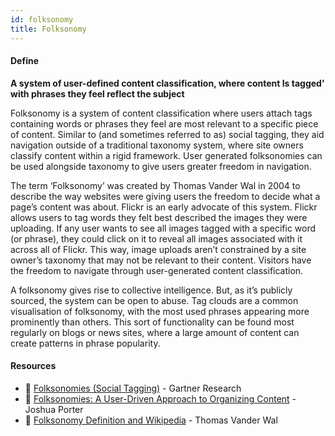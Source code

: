 ```yaml
---
id: folksonomy
title: Folksonomy
---
```


<!-- [![docs-source](https://img.shields.io/badge/SRC-UX%20Companion-blue)](https://play.google.com/store/apps/details?id=com.cyberduck.uxcompanion) -->

#### Define

**A system of user-defined content classification, where content Is tagged' with phrases they feel reflect the subject**

Folksonomy is a system of content classification where users attach tags containing words or phrases they feel are most relevant to a specific piece of content. Similar to (and sometimes referred to as) social tagging, they aid navigation outside of a traditional taxonomy system, where site owners classify content within a rigid framework. User generated folksonomies can be used alongside taxonomy to give users greater freedom in navigation.

The term ‘Folksonomy’ was created by Thomas Vander Wal in 2004 to describe the way websites were giving users the freedom to decide what a page’s content was about. Flickr is an early advocate of this system. Flickr allows users to tag words they felt best described the images they were uploading. If any user wants to see all images tagged with a specific word (or phrase), they could click on it to reveal all images associated with it across all of Flickr. This way, image uploads aren’t constrained by a site owner’s taxonomy that may not be relevant to their content. Visitors have the freedom to navigate through user-generated content classification.

A folksonomy gives rise to collective intelligence. But, as it’s publicly sourced, the system can be open to abuse. Tag clouds are a common visualisation of folksonomy, with the most used phrases appearing more prominently than others. This sort of functionality can be found most regularly on blogs or news sites, where a large amount of content can create patterns in phrase popularity.

#### Resources

* 📃 [Folksonomies (Social Tagging)](http://www.gartner.com/it-glossary/folksonomy) - Gartner Research
* 📃 [Folksonomies: A User-Driven Approach to Organizing Content](https://articles.uie.com/folksonomies/) - Joshua Porter
* 📃 [Folksonomy Definition and Wikipedia](http://www.vanderwal.net/random/entrysel.php?blog=1750) - Thomas Vander Wal